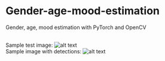 # Gender-age-mood-estimation
Gender, age, mood estimation with PyTorch and OpenCV

<br>Sample test image:
![alt text](https://github.com/fano2458/Gender-age-mood-estimation/releases/download/data/im.png?raw=true)
<br>Sample image with detections:
![alt text](https://github.com/fano2458/Gender-age-mood-estimation/releases/download/data/im_new.png?raw=true)
